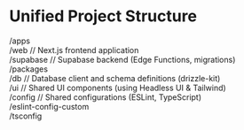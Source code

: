 # **Unified Project Structure**

/apps  
  /web          // Next.js frontend application  
  /supabase     // Supabase backend (Edge Functions, migrations)  
/packages  
  /db           // Database client and schema definitions (drizzle-kit)  
  /ui           // Shared UI components (using Headless UI & Tailwind)  
  /config       // Shared configurations (ESLint, TypeScript)  
  /eslint-config-custom  
  /tsconfig
